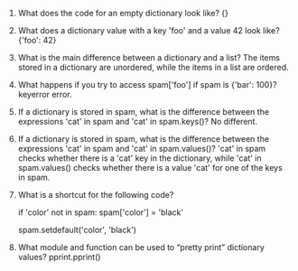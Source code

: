 1. What does the code for an empty dictionary look like?
    {}

2. What does a dictionary value with a key 'foo' and a value 42 look like?
    {'foo': 42}

3. What is the main difference between a dictionary and a list?
    The items stored in a dictionary are unordered, while the items in a list are ordered.

4. What happens if you try to access spam['foo'] if spam is {'bar': 100}?
    keyerror error.

5. If a dictionary is stored in spam, what is the difference between the expressions 'cat' in spam and 'cat' in spam.keys()?
    No different.

6. If a dictionary is stored in spam, what is the difference between the expressions 'cat' in spam and 'cat' in spam.values()?
    'cat' in spam checks whether there is a 'cat' key in the dictionary, while 'cat' in spam.values() checks whether there is a value 'cat' for one of the keys in spam.    

7. What is a shortcut for the following code?

    if 'color' not in spam:
        spam['color'] = 'black'
    
    spam.setdefault('color', 'black')
    
8. What module and function can be used to “pretty print” dictionary values?
    pprint.pprint()
